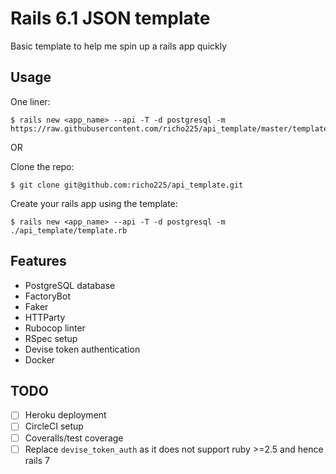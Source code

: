 # Rails 6.1 JSON template

Basic template to help me spin up a rails app quickly

## Usage

One liner:

    $ rails new <app_name> --api -T -d postgresql -m https://raw.githubusercontent.com/richo225/api_template/master/template.rb

OR

Clone the repo:

    $ git clone git@github.com:richo225/api_template.git

Create your rails app using the template:

    $ rails new <app_name> --api -T -d postgresql -m ./api_template/template.rb

## Features

* PostgreSQL database
* FactoryBot
* Faker
* HTTParty
* Rubocop linter
* RSpec setup
* Devise token authentication
* Docker

## TODO

- [ ] Heroku deployment
- [ ] CircleCI setup
- [ ] Coveralls/test coverage
- [ ] Replace `devise_token_auth` as it does not support ruby >=2.5 and hence rails 7
